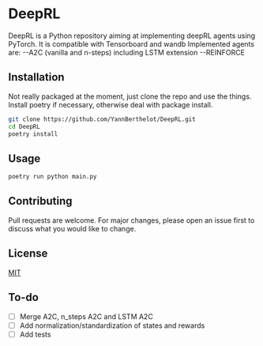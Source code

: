 # DeepRL

DeepRL is a Python repository aiming at implementing deepRL agents using PyTorch. It is compatible with Tensorboard and wandb
Implemented agents are:
--A2C (vanilla and n-steps) including LSTM extension
--REINFORCE

## Installation
Not really packaged at the moment, just clone the repo and use the things. Install poetry if necessary, otherwise deal with package install.

```bash
git clone https://github.com/YannBerthelot/DeepRL.git
cd DeepRL
poetry install
```

## Usage

```bash
poetry run python main.py
```

## Contributing
Pull requests are welcome. For major changes, please open an issue first to discuss what you would like to change.


## License
[MIT](https://choosealicense.com/licenses/mit/)


## To-do
- [ ] Merge A2C, n_steps A2C and LSTM A2C
- [ ] Add normalization/standardization of states and rewards
- [ ] Add tests
